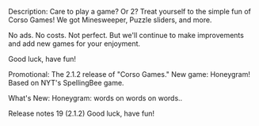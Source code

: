 Description: 
Care to play a game? Or 2? Treat yourself to the simple fun of Corso Games! We got Minesweeper, Puzzle sliders, and more.

No ads. No costs. Not perfect. But we'll continue to make improvements and add new games for your enjoyment.

Good luck, have fun!


Promotional:
The 2.1.2 release of "Corso Games."
New game: Honeygram! Based on NYT's SpellingBee game. 


What's New:
Honeygram: words on words on words..


Release notes
19 (2.1.2)
Good luck, have fun!